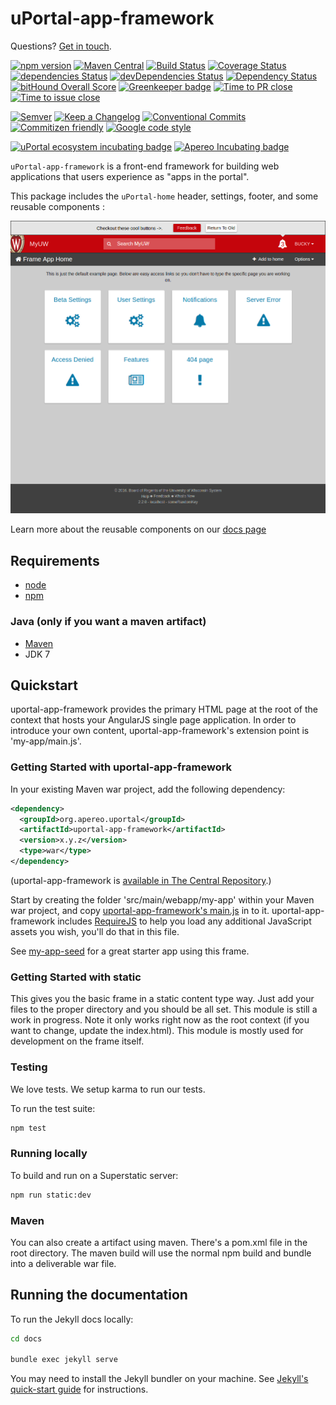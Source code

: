 # uPortal-app-framework

Questions? [Get in touch][uportal-user@].

<!-- current project status -->
[![npm version](https://badge.fury.io/js/%40uportal%2Fapp-framework.svg)](https://badge.fury.io/js/%40uportal%2Fuportal-app-framework)
[![Maven Central](https://maven-badges.herokuapp.com/maven-central/org.apereo.uportal/uportal-app-framework/badge.svg)](https://maven-badges.herokuapp.com/maven-central/org.apereo.uportal/uportal-app-framework)
[![Build Status](https://travis-ci.org/uPortal-Project/uportal-app-framework.svg)](https://travis-ci.org/uPortal-Project/uportal-app-framework)
[![Coverage Status](https://coveralls.io/repos/uPortal-Project/uportal-app-framework/badge.svg?branch=master&service=github)](https://coveralls.io/github/uPortal-Project/uportal-app-framework?branch=master)
[![dependencies Status](https://david-dm.org/uPortal-Project/uportal-app-framework/status.svg)](https://david-dm.org/uPortal-Project/uportal-app-framework)
[![devDependencies Status](https://david-dm.org/uPortal-Project/uportal-app-framework/dev-status.svg)](https://david-dm.org/uPortal-Project/uportal-app-framework?type=dev)
[![Dependency Status](https://dependencyci.com/github/uPortal-Project/uportal-app-framework/badge)](https://dependencyci.com/github/uPortal-Project/uportal-app-framework)
[![bitHound Overall Score](https://www.bithound.io/github/uPortal-Project/uportal-app-framework/badges/score.svg)](https://www.bithound.io/github/uPortal-Project/uportal-app-framework)
[![Greenkeeper badge](https://badges.greenkeeper.io/uPortal-Project/uportal-app-framework.svg)](https://greenkeeper.io/)
[![Time to PR close](http://issuestats.com/github/uPortal-Project/uportal-app-framework/badge/pr)](http://issuestats.com/github/uPortal-Project/uportal-app-framework)
[![Time to issue close](http://issuestats.com/github/uPortal-Project/uportal-app-framework/badge/issue)](http://issuestats.com/github/uPortal-Project/uportal-app-framework)

<!-- standards used in project -->
[![Semver](http://img.shields.io/SemVer/2.0.0.png)](http://semver.org/spec/v2.0.0.html)
[![Keep a Changelog](https://img.shields.io/badge/Keep%20a%20Changelog-1.0.0-brightgreen.svg)](http://keepachangelog.com/en/1.0.0/)
[![Conventional Commits](https://img.shields.io/badge/Conventional%20Commits-1.0.0-yellow.svg)](https://conventionalcommits.org)
[![Commitizen friendly](https://img.shields.io/badge/commitizen-friendly-brightgreen.svg)](http://commitizen.github.io/cz-cli/)
[![Google code style](https://img.shields.io/badge/code_style-Google-green.svg?style=flat)](https://google.github.io/styleguide/)

<!-- incubation status -->
[![uPortal ecosystem incubating badge](https://img.shields.io/badge/uPortal%20ecosystem-incubating-blue.svg)](http://uw-madison-doit.github.io/angularjs-portal/apereo-incubation.html)
[![Apereo Incubating badge](https://img.shields.io/badge/apereo-incubating-blue.svg?logo=data%3Aimage%2Fpng%3Bbase64%2CiVBORw0KGgoAAAANSUhEUgAAAA4AAAAOCAYAAAAfSC3RAAAABmJLR0QA%2FwD%2FAP%2BgvaeTAAAACXBIWXMAAAsTAAALEwEAmpwYAAAAB3RJTUUH4QUTEi0ybN9p9wAAAiVJREFUKM9lkstLlGEUxn%2Fv%2B31joou0GTFKyswkKrrYdaEQ4cZAy4VQUS2iqH%2BrdUSNYmK0EM3IkjaChnmZKR0dHS0vpN%2FMe97TIqfMDpzN4XkeDg8%2Fw45R1XNAu%2Fe%2BGTgAqLX2KzAQRVGytLR0jN2jqo9FZFRVvfded66KehH5oKr3dpueiMiK915FRBeXcjo9k9K5zLz%2B3Nz8EyAqX51zdwGMqp738NSonlxf36Cn7zX9b4eYX8gSBAE1Bw9wpLaW%2BL5KWluukYjH31tr71vv%2FU0LJ5xzdL3q5dmLJK7gON5wjEQizsTkFMmeXkbHxtHfD14WkbYQaFZVMzk1zfDHERrPnqGz4wZ1tYfJ5%2FPMLOYYW16ltrqKRDyOMcYATXa7PRayixSc4%2FKFRhrqjxKGIWVlZVQkqpg1pYyvR%2BTFF2s5FFprVVXBAAqq%2F7a9uPKd1NomeTX4HXfrvZ8D2F9dTSwWMjwywueJLxQKBdLfZunue0Mqt8qPyMHf0HRorR0ArtbX1Zkrly7yPNnN1EyafZUVZLJZxjNLlHc%2BIlOxly0RyktC770fDIGX3vuOMAxOt19vJQxD%2BgeHmE6liMVKuNPawlZ9DWu2hG8bW1Tuib0LgqCrCMBDEckWAVjKLetMOq2ZhQV1zulGVFAnohv5wrSq3tpNzwMR%2BSQi%2FyEnIl5Ehpxzt4t6s9McRdGpIChpM8Y3ATXbkKdEZDAIgqQxZrKo%2FQUk5F9Xr20TrQAAAABJRU5ErkJggg%3D%3D)](https://www.apereo.org/content/projects-currently-incubation)

`uPortal-app-framework` is a front-end framework for building web applications that users experience as "apps in the portal".

This package includes the `uPortal-home` header, settings, footer, and some reusable components :

![uw-frame screenshot](docs/uw-frame-screenshot.png "UW Frame")

Learn more about the reusable components on our [docs page](http://uportal-project.github.io/uportal-app-framework/)

## Requirements

* [node](https://nodejs.org/en/)
* [npm](https://www.npmjs.com/)

### Java (only if you want a maven artifact)
* [Maven](http://maven.apache.org)
* JDK 7

## Quickstart

uportal-app-framework provides the primary HTML page at the root of the context that hosts your AngularJS single page application. In order to introduce your own content, uportal-app-framework's extension point is 'my-app/main.js'.

### Getting Started with uportal-app-framework

In your existing Maven war project, add the following dependency:

```xml
<dependency>
  <groupId>org.apereo.uportal</groupId>
  <artifactId>uportal-app-framework</artifactId>
  <version>x.y.z</version>
  <type>war</type>
</dependency>
```

(uportal-app-framework is [available in The Central Repository](http://search.maven.org/#search%7Cgav%7C1%7Cg%3A%22org.apereo.uportal%22%20AND%20a%3A%22uportal-app-framework%22).)

Start by creating the folder 'src/main/webapp/my-app' within your Maven war project, and copy [uportal-app-framework's main.js](components/my-app/main.js) in to it.
uportal-app-framework includes [RequireJS](http://requirejs.org/) to help you load any additional JavaScript assets you wish, you'll do that in this file.

See [my-app-seed](https://github.com/UW-Madison-DoIT/my-app-seed) for a great starter app using this frame.

### Getting Started with static

This gives you the basic frame in a static content type way. Just add your files to the proper directory and you should be all set. This module is still a work in progress. Note it only works right now as the root context (if you want to change, update the index.html). This module is mostly used for development on the frame itself.

### Testing

We love tests. We setup karma to run our tests.

To run the test suite:

```sh
npm test
```

### Running locally

To build and run on a Superstatic server:

```sh
npm run static:dev
```

### Maven

You can also create a artifact using maven.  There's a pom.xml file in the
root directory.  The maven build will use the normal npm build and
bundle into a deliverable war file.

## Running the documentation

To run the Jekyll docs locally:

```sh
cd docs

bundle exec jekyll serve
```

You may need to install the Jekyll bundler on your machine. See [Jekyll's quick-start guide](https://jekyllrb.com/docs/quickstart/) for instructions.

[uportal-user@]: https://groups.google.com/a/apereo.org/forum/#!forum/uportal-user
